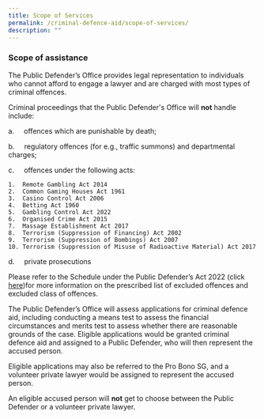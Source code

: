 ```yaml
---
title: Scope of Services
permalink: /criminal-defence-aid/scope-of-services/
description: ""
---
```

### Scope of assistance

The Public Defender’s Office provides legal representation to individuals who cannot afford to engage a lawyer and are charged with most types of criminal offences.

Criminal proceedings that the Public Defender's Office will **not** handle include:

a.     offences which are punishable by death;

b.     regulatory offences (for e.g., traffic summons) and departmental charges;

c.     offences under the following acts:

    1.  Remote Gambling Act 2014
    2.  Common Gaming Houses Act 1961
    3.  Casino Control Act 2006
    4.  Betting Act 1960
    5.  Gambling Control Act 2022
    6.  Organised Crime Act 2015
    7.  Massage Establishment Act 2017
    8.  Terrorism (Suppression of Financing) Act 2002
    9.  Terrorism (Suppression of Bombings) Act 2007
    10. Terrorism (Suppression of Misuse of Radioactive Material) Act 2017

d.     private prosecutions

Please refer to the Schedule under the Public Defender’s Act 2022 (click [here](https://sso.agc.gov.sg/Bills-Supp/17-2022/Published/20220704?DocDate=20220704))for more information on the prescribed list of excluded offences and excluded class of offences.
	
The Public Defender’s Office will assess applications for criminal defence aid, including conducting a means test to assess the financial circumstances and merits test to assess whether there are reasonable grounds of the case. Eligible applications would be granted criminal defence aid and assigned to a Public Defender, who will then represent the accused person.

Eligible applications may also be referred to the Pro Bono SG, and a volunteer private lawyer would be assigned to represent the accused person.

An eligible accused person will **not** get to choose between the Public Defender or a volunteer private lawyer.